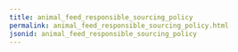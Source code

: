 ```yaml
---
title: animal_feed_responsible_sourcing_policy
permalink: animal_feed_responsible_sourcing_policy.html
jsonid: animal_feed_responsible_sourcing_policy
---
```

